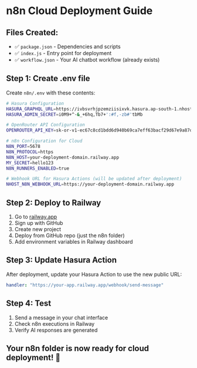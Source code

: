 # n8n Cloud Deployment Guide

## Files Created:
- ✅ `package.json` - Dependencies and scripts
- ✅ `index.js` - Entry point for deployment
- ✅ `workflow.json` - Your AI chatbot workflow (already exists)

## Step 1: Create .env file
Create `n8n/.env` with these contents:
```bash
# Hasura Configuration
HASURA_GRAPHQL_URL=https://ivbsvrhjpzemziisixvk.hasura.ap-south-1.nhost.run/v1/graphql
HASURA_ADMIN_SECRET=i0M9+^-&_+6hq,Tb7+':#f,-zb#'tbMb

# OpenRouter API Configuration
OPENROUTER_API_KEY=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

# n8n Configuration for Cloud
N8N_PORT=5678
N8N_PROTOCOL=https
N8N_HOST=your-deployment-domain.railway.app
MY_SECRET=hello123
N8N_RUNNERS_ENABLED=true

# Webhook URL for Hasura Actions (will be updated after deployment)
NHOST_N8N_WEBHOOK_URL=https://your-deployment-domain.railway.app
```

## Step 2: Deploy to Railway
1. Go to [railway.app](https://railway.app)
2. Sign up with GitHub
3. Create new project
4. Deploy from GitHub repo (just the n8n folder)
5. Add environment variables in Railway dashboard

## Step 3: Update Hasura Action
After deployment, update your Hasura Action to use the new public URL:
```yaml
handler: "https://your-app.railway.app/webhook/send-message"
```

## Step 4: Test
1. Send a message in your chat interface
2. Check n8n executions in Railway
3. Verify AI responses are generated

## Your n8n folder is now ready for cloud deployment! 🚀
